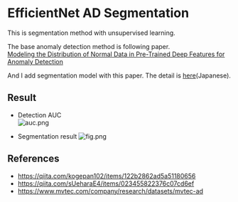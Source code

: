 # EfficientNet AD Segmentation
This is segmentation method with unsupervised learning.

The base anomaly detection method is following paper.  
[Modeling the Distribution of Normal Data in Pre-Trained Deep Features for Anomaly Detection](https://arxiv.org/abs/2005.14140)

And I add segmentation model with this paper.
The detail is [here]()(Japanese).

## Result
+ Detection AUC  
![auc.png](https://github.com/shinmura0/EfficientNet_AD_Segmentation/blob/main/images/auc.png)

+ Segmentation result
![fig.png](https://github.com/shinmura0/EfficientNet_AD_Segmentation/blob/main/images/fig.png)

## References
+ https://qiita.com/kogepan102/items/122b2862ad5a51180656  
+ https://qiita.com/sUeharaE4/items/023455822376c07cd6ef  
+ https://www.mvtec.com/company/research/datasets/mvtec-ad
